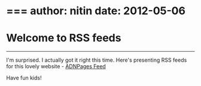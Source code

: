===
author: nitin
date: 2012-05-06
===

# Welcome to RSS feeds

* * *	

I'm surprised. I actually got it right this time. Here's presenting RSS feeds for this lovely website - [ADNPages Feed](http://notes.nitinkhanna.com/feed.php)

Have fun kids!